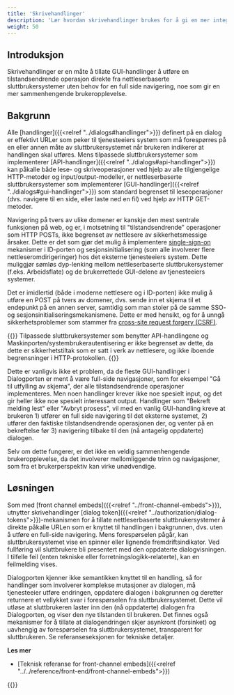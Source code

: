 ```yaml
---
title: 'Skrivehandlinger'
description: 'Lær hvordan skrivehandlinger brukes for å gi en mer integrert brukeropplevelse'
weight: 50
---
```


## Introduksjon
Skrivehandlinger er en måte å tillate GUI-handlinger å utføre en tilstandsendrende operasjon direkte fra nettleserbaserte sluttbrukersystemer uten behov for en full side navigering, noe som gir en mer sammenhengende brukeropplevelse.

## Bakgrunn
Alle [handlinger]({{<relref "../dialogs#handlinger">}}) definert på en dialog er effektivt URLer som peker til tjenesteeiers system som må forespørres på en eller annen måte av sluttbrukersystemet når brukeren indikerer at handlingen skal utføres. Mens tilpassede sluttbrukersystemer som implementerer [API-handlinger]({{<relref "../dialogs#api-handlinger">}}) kan påkalle både lese- og skriveoperasjoner ved hjelp av alle tilgjengelige HTTP-metoder og input/output-modeller, er nettleserbaserte sluttbrukersystemer som implementerer [GUI-handlinger]({{<relref "../dialogs#gui-handlinger">}}) som standard begrenset til leseoperasjoner (dvs. navigere til en side, eller laste ned en fil) ved hjelp av HTTP GET-metoder.

Navigering på tvers av ulike domener er kanskje den mest sentrale funksjonen på web, og er, i motsetning til "tilstandsendrende" operasjoner som HTTP POSTs, ikke begrenset av nettlesere av sikkerhetsmessige årsaker. Dette er det som gjør det mulig å implementere [single-sign-on](https://docs.digdir.no/docs/idporten/oidc/oidc_func_sso) mekanismer i ID-porten og sesjonsinitialisering (som alle involverer flere nettleseromdirigeringer) hos det eksterne tjenesteeiers system. Dette muliggjør sømløs dyp-lenking mellom nettleserbaserte sluttbrukersystemer (f.eks. Arbeidsflate) og de brukerrettede GUI-delene av tjenesteeiers systemer.

Det er imidlertid (både i moderne nettlesere og i ID-porten) ikke mulig å utføre en POST på tvers av domener, dvs. sende inn et skjema til et endepunkt på en annen server, samtidig som man stoler på de samme SSO- og sesjonsinitialiseringsmekanismene. Dette er med hensikt, og for å unngå sikkerhetsproblemer som stammer fra [cross-site request forgery (CSRF)](https://owasp.org/www-community/attacks/csrf).

{{<notice info>}}
Tilpassede sluttbrukersystemer som benytter API-handlingene og Maskinporten/systembrukerautentisering er ikke begrenset av dette, da dette er sikkerhetstiltak som er satt i verk av nettlesere, og ikke iboende begrensninger i HTTP-protokollen.
{{</notice>}}

Dette er vanligvis ikke et problem, da de fleste GUI-handlinger i Dialogporten er ment å være full-side navigasjoner, som for eksempel "Gå til utfylling av skjema", der alle tilstandsendrende operasjoner implementeres. Men noen handlinger krever ikke noe spesielt input, og det gir heller ikke noe spesielt interessant output. Handlinger som "Bekreft melding lest" eller "Avbryt prosess", vil med en vanlig GUI-handling kreve at brukeren 1) utfører en full side navigering til det eksterne systemet, 2) utfører den faktiske tilstandsendrende operasjonen der, og venter på en bekreftelse før 3) navigering tilbake til den (nå antagelig oppdaterte) dialogen.

Selv om dette fungerer, er det ikke en veldig sammenhengende brukeropplevelse, da det involverer mellomliggende trinn og navigasjoner, som fra et brukerperspektiv kan virke unødvendige.

## Løsningen

Som med [front channel embeds]({{<relref "../front-channel-embeds">}}), utnytter skrivehandlinger [dialog token]({{<relref "../authorization/dialog-tokens">}})-mekanismen for å tillate nettleserbaserte sluttbrukersystemer å direkte påkalle URLen som er knyttet til handlingen i bakgrunnen, dvs. uten å utføre en full-side navigering. Mens forespørselen pågår, kan sluttbrukersystemet vise en spinner eller lignende fremdriftsindikator. Ved fullføring vil sluttbrukere bli presentert med den oppdaterte dialogvisningen. I tilfelle feil (enten tekniske eller forretningslogikk-relaterte), kan en feilmelding vises.

Dialogporten kjenner ikke semantikken knyttet til en handling, så for handlinger som involverer komplekse mutasjoner av dialogen, må tjenesteeier utføre endringen, oppdatere dialogen i bakgrunnen og deretter returnere et vellykket svar i forespørselen fra sluttbrukersystemet. Dette vil utløse at sluttbrukeren laster inn den (nå oppdaterte) dialogen fra Dialogporten, og viser den nye tilstanden til brukeren. Det finnes også mekanismer for å tillate at dialogendringen skjer asynkront (forsinket) og uavhengig av forespørselen fra sluttbrukersystemet, transparent for sluttbrukeren. Se referanseseksjonen for tekniske detaljer.

**Les mer**
* [Teknisk referanse for front-channel embeds]({{<relref "../../reference/front-end/front-channel-embeds">}})

{{<children />}}